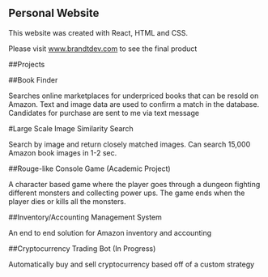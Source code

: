 
## Personal Website

This website was created with React, HTML and CSS. 

Please visit www.brandtdev.com to see the final product

##Projects

##Book Finder

Searches online marketplaces for underpriced books that can be resold on Amazon. Text and image data are used to confirm a match in the database. Candidates for purchase are sent to me via text message

#Large Scale Image Similarity Search

Search by image and return closely matched images. Can search 15,000 Amazon book images in 1-2 sec.


##Rouge-like Console Game (Academic Project)

A character based game where the player goes through a dungeon fighting different monsters and collecting power ups. The game ends when the player dies or kills all the monsters. 

##Inventory/Accounting Management System

An end to end solution for Amazon inventory and accounting


##Cryptocurrency Trading Bot (In Progress)

Automatically buy and sell cryptocurrency based off of a custom strategy



